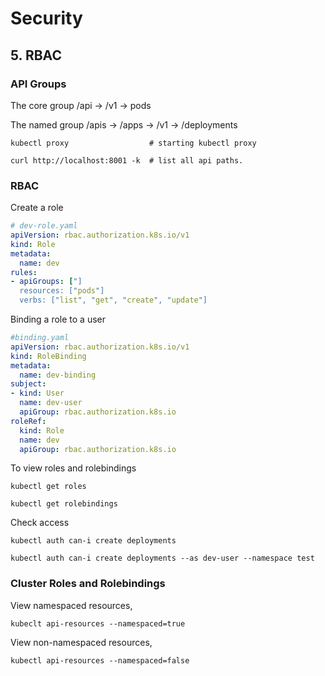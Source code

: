 # Security

## 5. RBAC

### API Groups
The core group
/api -> /v1 -> pods

The named group
/apis -> /apps -> /v1 -> /deployments

```shell script
kubectl proxy                  # starting kubectl proxy

curl http://localhost:8001 -k  # list all api paths.
```

### RBAC
Create a role
```yaml
# dev-role.yaml
apiVersion: rbac.authorization.k8s.io/v1
kind: Role
metadata:
  name: dev
rules:
- apiGroups: ["]
  resources: ["pods"]
  verbs: ["list", "get", "create", "update"]
```

Binding a role to a user
```yaml
#binding.yaml
apiVersion: rbac.authorization.k8s.io/v1
kind: RoleBinding
metadata: 
  name: dev-binding
subject:
- kind: User
  name: dev-user
  apiGroup: rbac.authorization.k8s.io
roleRef:
  kind: Role
  name: dev
  apiGroup: rbac.authorization.k8s.io
```

To view roles and rolebindings
```shell script
kubectl get roles

kubectl get rolebindings
```

Check access
```shell script
kubectl auth can-i create deployments

kubectl auth can-i create deployments --as dev-user --namespace test
```

### Cluster Roles and Rolebindings
View namespaced resources, 
```shell script
kubeclt api-resources --namespaced=true
```

View non-namespaced resources,
```shell script
kubectl api-resources --namespaced=false
```

